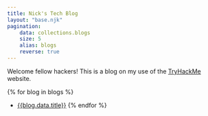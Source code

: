 ```yaml
---
title: Nick's Tech Blog
layout: "base.njk"
pagination:
    data: collections.blogs
    size: 5
    alias: blogs
    reverse: true
---
```


Welcome fellow hackers! This is a blog on my use of the [TryHackMe](https://tryhackme.com) website.


{% for blog in blogs %}
- [{{blog.data.title}}]({{blog.url}})
{% endfor %}